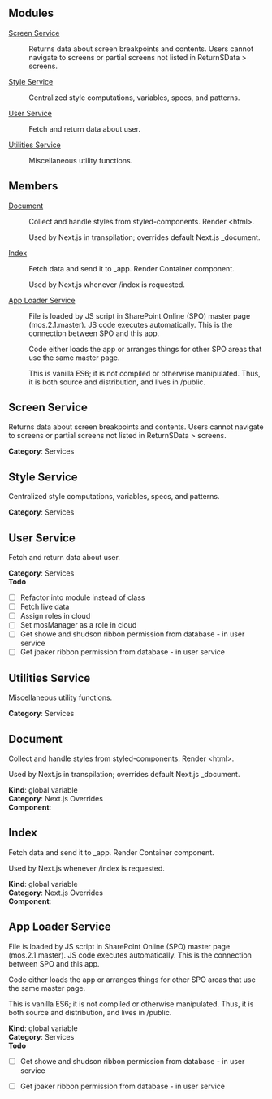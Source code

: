 ## Modules

<dl>
<dt><a href="#module_Screen Service">Screen Service</a></dt>
<dd><p>Returns data about screen breakpoints and contents. Users cannot navigate
to screens or partial screens not listed in ReturnSData &gt; screens.</p>
</dd>
<dt><a href="#module_Style Service">Style Service</a></dt>
<dd><p>Centralized style computations, variables, specs, and patterns.</p>
</dd>
<dt><a href="#module_User Service">User Service</a></dt>
<dd><p>Fetch and return data about user.</p>
</dd>
<dt><a href="#module_Utilities Service">Utilities Service</a></dt>
<dd><p>Miscellaneous utility functions.</p>
</dd>
</dl>

## Members

<dl>
<dt><a href="#Document">Document</a></dt>
<dd><p>Collect and handle styles from styled-components. Render &lt;html&gt;.</p>
<p>Used by Next.js in transpilation; overrides default Next.js _document.</p>
</dd>
<dt><a href="#Index">Index</a></dt>
<dd><p>Fetch data and send it to _app. Render Container component.</p>
<p>Used by Next.js whenever /index is requested.</p>
</dd>
<dt><a href="#App Loader Service">App Loader Service</a></dt>
<dd><p>File is loaded by JS script in SharePoint Online (SPO) master page (mos.2.1.master).
JS code executes automatically. This is the connection between SPO and this app.</p>
<p>Code either loads the app or arranges things for other SPO areas that use 
the same master page.</p>
<p>This is vanilla ES6; it is not compiled or otherwise manipulated. 
Thus, it is both source and distribution, and lives in /public.</p>
</dd>
</dl>

<a name="module_Screen Service"></a>

## Screen Service
Returns data about screen breakpoints and contents. Users cannot navigate
to screens or partial screens not listed in ReturnSData > screens.

**Category**: Services  
<a name="module_Style Service"></a>

## Style Service
Centralized style computations, variables, specs, and patterns.

**Category**: Services  
<a name="module_User Service"></a>

## User Service
Fetch and return data about user.

**Category**: Services  
**Todo**

- [ ] Refactor into module instead of class
- [ ] Fetch live data
- [ ] Assign roles in cloud
- [ ] Set mosManager as a role in cloud
- [ ] Get showe and shudson ribbon permission from database - in user service
- [ ] Get jbaker ribbon permission from database - in user service

<a name="module_Utilities Service"></a>

## Utilities Service
Miscellaneous utility functions.

**Category**: Services  
<a name="Document"></a>

## Document
Collect and handle styles from styled-components. Render &lt;html>.

Used by Next.js in transpilation; overrides default Next.js _document.

**Kind**: global variable  
**Category**: Next.js Overrides  
**Component**:   
<a name="Index"></a>

## Index
Fetch data and send it to _app. Render Container component.

Used by Next.js whenever /index is requested.

**Kind**: global variable  
**Category**: Next.js Overrides  
**Component**:   
<a name="App Loader Service"></a>

## App Loader Service
File is loaded by JS script in SharePoint Online (SPO) master page (mos.2.1.master).
JS code executes automatically. This is the connection between SPO and this app.

Code either loads the app or arranges things for other SPO areas that use 
the same master page.

This is vanilla ES6; it is not compiled or otherwise manipulated. 
Thus, it is both source and distribution, and lives in /public.

**Kind**: global variable  
**Category**: Services  
**Todo**

- [ ] Get showe and shudson ribbon permission from database - in user service
- [ ] Get jbaker ribbon permission from database - in user service


